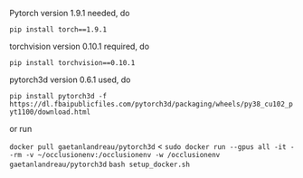 Pytorch version 1.9.1 needed, do

`pip install torch==1.9.1`

torchvision version 0.10.1 required, do

`pip install torchvision==0.10.1`

pytorch3d version 0.6.1 used, do

`pip install pytorch3d -f https://dl.fbaipublicfiles.com/pytorch3d/packaging/wheels/py38_cu102_pyt1100/download.html`

or run

`docker pull gaetanlandreau/pytorch3d` <
`sudo docker run --gpus all -it --rm -v ~/occlusionenv:/occlusionenv -w /occlusionenv gaetanlandreau/pytorch3d`
`bash setup_docker.sh`